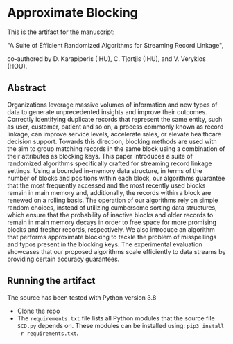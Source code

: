 # Approximate Blocking
This is the artifact for the manuscript:

"A Suite of Efficient Randomized Algorithms for Streaming Record Linkage", 

co-authored by D. Karapiperis (IHU), C. Tjortjis (IHU), and V. Verykios (HOU).


## Abstract
Organizations leverage massive volumes of information and new types of data to generate unprecedented insights and improve their outcomes. 
Correctly identifying duplicate records that represent the same entity, such as user, customer, patient and so on, a process commonly known as record linkage, can improve service levels, accelerate sales, or elevate healthcare decision support. 
Towards this direction, blocking methods are used with the aim to group matching records in the same block using a combination of their attributes as blocking keys. 
This paper introduces a suite of randomized algorithms specifically crafted for streaming record linkage settings. Using a bounded in-memory data structure, in terms of the number of blocks and positions within each block, 
our algorithms guarantee that the most frequently accessed and the most recently used blocks remain in main memory and, additionally, the records within a block are renewed on a rolling basis. 
The operation of our algorithms rely on simple random choices, instead of utilizing cumbersome sorting data structures, 
which ensure that the probability of inactive blocks and older records to remain in main memory decays in order to free space for more promising blocks and fresher records, respectively. 
We also introduce an algorithm that performs approximate blocking to tackle the problem of misspellings and typos present in the blocking keys. 
The experimental evaluation showcases that our proposed algorithms scale efficiently to data streams by providing certain accuracy guarantees.


## Running the artifact
The source has been tested with Python version 3.8
- Clone the repo
- The `requirements.txt` file lists all Python modules that the source file `SCD.py` depends on. These modules can be installed using:
  `pip3 install -r requirements.txt`.
